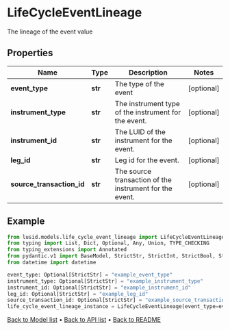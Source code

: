 # LifeCycleEventLineage

The lineage of the event value
## Properties
Name | Type | Description | Notes
------------ | ------------- | ------------- | -------------
**event_type** | **str** | The type of the event | [optional] 
**instrument_type** | **str** | The instrument type of the instrument for the event. | [optional] 
**instrument_id** | **str** | The LUID of the instrument for the event. | [optional] 
**leg_id** | **str** | Leg id for the event. | [optional] 
**source_transaction_id** | **str** | The source transaction of the instrument for the event. | [optional] 
## Example

```python
from lusid.models.life_cycle_event_lineage import LifeCycleEventLineage
from typing import List, Dict, Optional, Any, Union, TYPE_CHECKING
from typing_extensions import Annotated
from pydantic.v1 import BaseModel, StrictStr, StrictInt, StrictBool, StrictFloat, StrictBytes, Field, validator, ValidationError, conlist, constr
from datetime import datetime

event_type: Optional[StrictStr] = "example_event_type"
instrument_type: Optional[StrictStr] = "example_instrument_type"
instrument_id: Optional[StrictStr] = "example_instrument_id"
leg_id: Optional[StrictStr] = "example_leg_id"
source_transaction_id: Optional[StrictStr] = "example_source_transaction_id"
life_cycle_event_lineage_instance = LifeCycleEventLineage(event_type=event_type, instrument_type=instrument_type, instrument_id=instrument_id, leg_id=leg_id, source_transaction_id=source_transaction_id)

```

[Back to Model list](../README.md#documentation-for-models) &#8226; [Back to API list](../README.md#documentation-for-api-endpoints) &#8226; [Back to README](../README.md)

